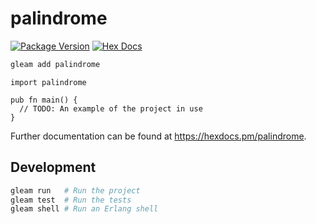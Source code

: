# palindrome

[![Package Version](https://img.shields.io/hexpm/v/palindrome)](https://hex.pm/packages/palindrome)
[![Hex Docs](https://img.shields.io/badge/hex-docs-ffaff3)](https://hexdocs.pm/palindrome/)

```sh
gleam add palindrome
```
```gleam
import palindrome

pub fn main() {
  // TODO: An example of the project in use
}
```

Further documentation can be found at <https://hexdocs.pm/palindrome>.

## Development

```sh
gleam run   # Run the project
gleam test  # Run the tests
gleam shell # Run an Erlang shell
```
